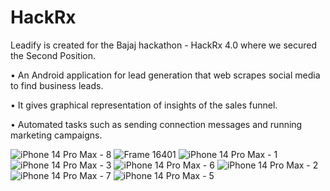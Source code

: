 # HackRx

Leadify is created for the Bajaj hackathon - HackRx 4.0 where we secured the Second Position.

• An Android application for lead generation that web scrapes social media to find business leads.

• It gives graphical representation of insights of the sales funnel.

• Automated tasks such as sending connection messages and running marketing campaigns.

![iPhone 14 Pro Max - 8](https://github.com/Ayushi20-alt/HackRx/assets/107174083/68751a07-0e82-45ca-bac8-edda3e1ffb3d)
![Frame 16401](https://github.com/Ayushi20-alt/HackRx/assets/107174083/a6674657-ab86-4b58-93f5-3f12b9ebd305)
![iPhone 14 Pro Max - 1](https://github.com/Ayushi20-alt/HackRx/assets/107174083/aede17ff-12c8-4c76-802c-6af162e8cf15)
![iPhone 14 Pro Max - 3](https://github.com/Ayushi20-alt/HackRx/assets/107174083/f6281d6c-574f-41bf-b1e7-0b0b93f8af43)
![iPhone 14 Pro Max - 6](https://github.com/Ayushi20-alt/HackRx/assets/107174083/57b186cd-92d2-4596-9505-129e93a929a4)
![iPhone 14 Pro Max - 2](https://github.com/Ayushi20-alt/HackRx/assets/107174083/5f70ee82-0a01-4365-a967-f04fe3a7cd25)
![iPhone 14 Pro Max - 7](https://github.com/Ayushi20-alt/HackRx/assets/107174083/15d3f6b6-e139-4277-a94f-20ee4eadf2fd)
![iPhone 14 Pro Max - 5](https://github.com/Ayushi20-alt/HackRx/assets/107174083/37d9f07f-65aa-4d4c-810b-88cdfc63703e)
